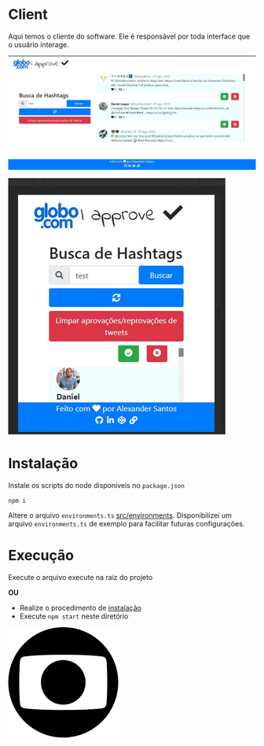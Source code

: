 # Client

Aqui temos o cliente do software. Ele é responsável por toda interface que o usuário interage.

![Imagem do cliente executando](../assets/img/client-running.jpg)

![Imagem do cliente executando mobile](../assets/img/client-running-mobile.jpg)

# Instalação

Instale os scripts do node disponíveis no `package.json`

```
npm i
```

Altere o arquivo `environments.ts` [src/environments](src/environments). Disponibilizei um arquivo `environments.ts` de exemplo para facilitar futuras configurações.

# Execução

Execute o arquivo execute na raíz do projeto

**OU**

* Realize o procedimento de [instalação](#instalação)
* Execute `npm start` neste diretório


![Logo Globo](../assets/img/globo.png)
